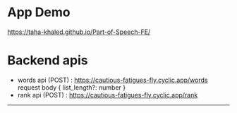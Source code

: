 # App Demo
 https://taha-khaled.github.io/Part-of-Speech-FE/
# Backend apis
- words api (POST) : https://cautious-fatigues-fly.cyclic.app/words
request body { list_length?: number }
- rank api (POST) : https://cautious-fatigues-fly.cyclic.app/rank
--------------------------------
